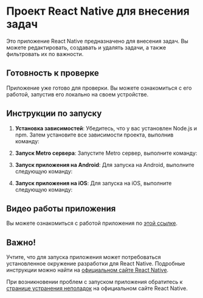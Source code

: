 # Проект React Native для внесения задач

Это приложение React Native предназначено для внесения задач. Вы можете редактировать, создавать и удалять задачи, а также фильтровать их по важности.

## Готовность к проверке

Приложение уже готово для проверки. Вы можете ознакомиться с его работой, запустив его локально на своем устройстве.

## Инструкции по запуску

1. **Установка зависимостей**: Убедитесь, что у вас установлен Node.js и npm. Затем установите все зависимости проекта, выполнив команду:

2. **Запуск Metro сервера**: Запустите Metro сервер, выполните команду:

3. **Запуск приложения на Android**: Для запуска на Android, выполните следующую команду:

4. **Запуск приложения на iOS**: Для запуска на iOS, выполните следующую команду:

## Видео работы приложения

Вы можете ознакомиться с работой приложения по [этой ссылке](https://disk.yandex.ru/d/odg-Ph0LlIYukg).

## Важно!

Учтите, что для запуска приложения может потребоваться установленное окружение разработки для React Native. Подробные инструкции можно найти на [официальном сайте React Native](https://reactnative.dev/docs/environment-setup).

При возникновении проблем с запуском приложения обратитесь к [странице устранения неполадок](https://reactnative.dev/docs/troubleshooting) на официальном сайте React Native.
